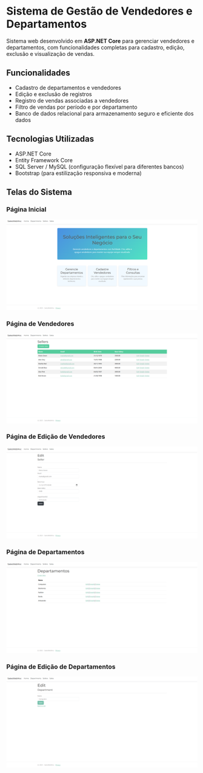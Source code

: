 # Sistema de Gestão de Vendedores e Departamentos

Sistema web desenvolvido em **ASP.NET Core** para gerenciar vendedores e departamentos, com funcionalidades completas para cadastro, edição, exclusão e visualização de vendas.

## Funcionalidades

- Cadastro de departamentos e vendedores
- Edição e exclusão de registros
- Registro de vendas associadas a vendedores
- Filtro de vendas por período e por departamento
- Banco de dados relacional para armazenamento seguro e eficiente dos dados

## Tecnologias Utilizadas

- ASP.NET Core
- Entity Framework Core
- SQL Server / MySQL (configuração flexível para diferentes bancos)
- Bootstrap (para estilização responsiva e moderna)


## Telas do Sistema

### Página Inicial  
![Página Inicial](imagens/pagina-inicial.png)

### Página de Vendedores  
![Página de Vendedores](imagens/pagina-vendedores.png)

### Página de Edição de Vendedores  
![Edição de Vendedores](imagens/pagina-vendedores-edit.png)

### Página de Departamentos  
![Página de Departamentos](imagens/pagina-departamentos.png)

### Página de Edição de Departamentos  
![Edição de Departamentos](imagens/pagina-departamentos-edit.png)
